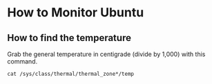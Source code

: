
# How to Monitor Ubuntu

## How to find the temperature

Grab the general temperature in centigrade (divide by 1,000) with this command.

```
cat /sys/class/thermal/thermal_zone*/temp
```
